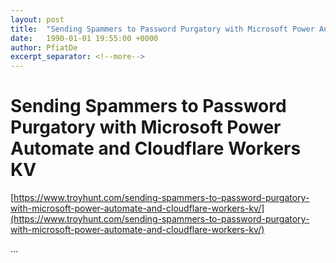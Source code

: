```yaml
---
layout: post
title:  "Sending Spammers to Password Purgatory with Microsoft Power Automate and Cloudflare Workers KV"
date:   1990-01-01 19:55:00 +0000
author: PfiatDe
excerpt_separator: <!--more-->
---
```


# Sending Spammers to Password Purgatory with Microsoft Power Automate and Cloudflare Workers KV

[https://www.troyhunt.com/sending-spammers-to-password-purgatory-with-microsoft-power-automate-and-cloudflare-workers-kv/](https://www.troyhunt.com/sending-spammers-to-password-purgatory-with-microsoft-power-automate-and-cloudflare-workers-kv/)

...
<!--more-->
